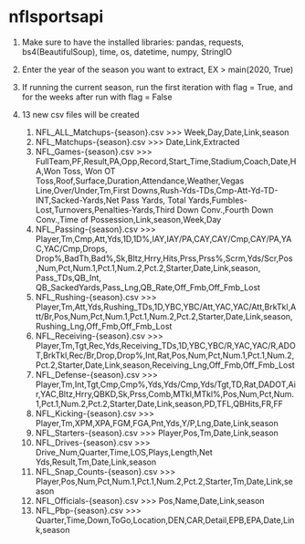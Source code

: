# nflsportsapi


1. Make sure to have the installed libraries:
pandas, requests, bs4(BeautifulSoup), time, os, datetime, numpy, StringIO
2. Enter the year of the season you want to extract, EX  > main(2020, True)
3. If running the current season, run the first iteration with flag = True, and for the weeks after run with flag = False

4. 13 new csv files will be created
   1. NFL_ALL_Matchups-{season}.csv >>> Week,Day,Date,Link,season
   2. NFL_Matchups-{season}.csv >>> Date,Link,Extracted
   3. NFL_Games-{season}.csv >>> FullTeam,PF,Result,PA,Opp,Record,Start_Time,Stadium,Coach,Date,HA,Won Toss, Won OT Toss,Roof,Surface,Duration,Attendance,Weather,Vegas Line,Over/Under,Tm,First Downs,Rush-Yds-TDs,Cmp-Att-Yd-TD-INT,Sacked-Yards,Net Pass Yards, Total Yards,Fumbles-Lost,Turnovers,Penalties-Yards,Third Down Conv.,Fourth Down Conv.,Time of Possession,Link,season,Week,Day
   4. NFL_Passing-{season}.csv >>> Player,Tm,Cmp,Att,Yds,1D,1D%,IAY,IAY/PA,CAY,CAY/Cmp,CAY/PA,YAC,YAC/Cmp,Drops, Drop%,BadTh,Bad%,Sk,Bltz,Hrry,Hits,Prss,Prss%,Scrm,Yds/Scr,Pos ,Num,Pct,Num.1,Pct.1,Num.2,Pct.2,Starter,Date,Link,season, Pass_TDs,QB_Int, QB_SackedYards,Pass_Lng,QB_Rate,Off_Fmb,Off_Fmb_Lost
   5. NFL_Rushing-{season}.csv >>> Player,Tm,Att,Yds,Rushing_TDs,1D,YBC,YBC/Att,YAC,YAC/Att,BrkTkl,Att/Br,Pos,Num,Pct,Num.1,Pct.1,Num.2,Pct.2,Starter,Date,Link,season,Rushing_Lng,Off_Fmb,Off_Fmb_Lost
   6. NFL_Receiving-{season}.csv >>> Player,Tm,Tgt,Rec,Yds,Receiving_TDs,1D,YBC,YBC/R,YAC,YAC/R,ADOT,BrkTkl,Rec/Br,Drop,Drop%,Int,Rat,Pos,Num,Pct,Num.1,Pct.1,Num.2,Pct.2,Starter,Date,Link,season,Receiving_Lng,Off_Fmb,Off_Fmb_Lost
   7. NFL_Defense-{season}.csv >>> Player,Tm,Int,Tgt,Cmp,Cmp%,Yds,Yds/Cmp,Yds/Tgt,TD,Rat,DADOT,Air,YAC,Bltz,Hrry,QBKD,Sk,Prss,Comb,MTkl,MTkl%,Pos,Num,Pct,Num.1,Pct.1,Num.2,Pct.2,Starter,Date,Link,season,PD,TFL,QBHits,FR,FF
   8. NFL_Kicking-{season}.csv >>> Player,Tm,XPM,XPA,FGM,FGA,Pnt,Yds,Y/P,Lng,Date,Link,season
   9. NFL_Starters-{season}.csv >>> Player,Pos,Tm,Date,Link,season
   10. NFL_Drives-{season}.csv >>> Drive_Num,Quarter,Time,LOS,Plays,Length,Net Yds,Result,Tm,Date,Link,season
   11. NFL_Snap_Counts-{season}.csv >>> Player,Pos,Num,Pct,Num.1,Pct.1,Num.2,Pct.2,Starter,Tm,Date,Link,season
   12. NFL_Officials-{season}.csv >>> Pos,Name,Date,Link,season
   13. NFL_Pbp-{season}.csv >>> Quarter,Time,Down,ToGo,Location,DEN,CAR,Detail,EPB,EPA,Date,Link,season











